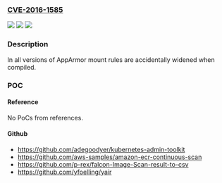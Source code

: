 ### [CVE-2016-1585](https://cve.mitre.org/cgi-bin/cvename.cgi?name=CVE-2016-1585)
![](https://img.shields.io/static/v1?label=Product&message=apparmor&color=blue)
![](https://img.shields.io/static/v1?label=Version&message=n%2Fa&color=blue)
![](https://img.shields.io/static/v1?label=Vulnerability&message=Improper%20translation%20of%20access%20control%20rules%20to%20policy.&color=brighgreen)

### Description

In all versions of AppArmor mount rules are accidentally widened when compiled.

### POC

#### Reference
No PoCs from references.

#### Github
- https://github.com/adegoodyer/kubernetes-admin-toolkit
- https://github.com/aws-samples/amazon-ecr-continuous-scan
- https://github.com/p-rex/falcon-Image-Scan-result-to-csv
- https://github.com/yfoelling/yair

